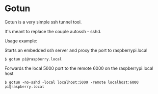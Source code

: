 # Gotun

Gotun is a very simple ssh tunnel tool.

It's meant to replace the couple autossh - sshd.

Usage example:

Starts an embedded ssh server and proxy the port to raspberrypi.local

```
$ gotun pi@raspberry.local
```

Forwards the local 5000 port to the remote 6000 on the raspberrypi.local host

```
$ gotun -no-sshd -local localhost:5000 -remote localhost:6000 pi@raspberry.local
```